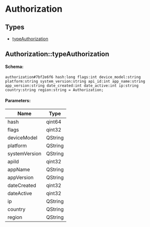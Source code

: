 # Authorization

## Types

* [typeAuthorization](#authorizationtypeauthorization)

## Authorization::typeAuthorization

#### Schema:

`authorization#7bf2e6f6 hash:long flags:int device_model:string platform:string system_version:string api_id:int app_name:string app_version:string date_created:int date_active:int ip:string country:string region:string = Authorization;`

#### Parameters:

|Name|Type|
|----|----|
|hash|qint64|
|flags|qint32|
|deviceModel|QString|
|platform|QString|
|systemVersion|QString|
|apiId|qint32|
|appName|QString|
|appVersion|QString|
|dateCreated|qint32|
|dateActive|qint32|
|ip|QString|
|country|QString|
|region|QString|

